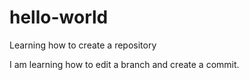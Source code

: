 # hello-world
Learning how to create a repository 

I am learning how to edit a branch and create a commit. 
